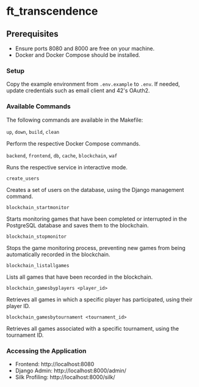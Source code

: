 # ft_transcendence

## Prerequisites

- Ensure ports 8080 and 8000 are free on your machine.
- Docker and Docker Compose should be installed.

### Setup

Copy the example environment from `.env.example` to `.env`. If needed, update credentials such as email client and 42's OAuth2.

### Available Commands

The following commands are available in the Makefile:

`up`, `down`, `build`, `clean`

Perform the respective Docker Compose commands.

`backend`, `frontend`, `db`, `cache`, `blockchain`, `waf`

Runs the respective service in interactive mode.

`create_users`

Creates a set of users on the database, using the Django management command.

`blockchain_startmonitor`

Starts monitoring games that have been completed or interrupted in the PostgreSQL database and saves them to the blockchain.

`blockchain_stopmonitor`

Stops the game monitoring process, preventing new games from being automatically recorded in the blockchain.

`blockchain_listallgames`

Lists all games that have been recorded in the blockchain.

`blockchain_gamesbyplayers <player_id>`

Retrieves all games in which a specific player has participated, using their player ID.

`blockchain_gamesbytournament <tournament_id>`

Retrieves all games associated with a specific tournament, using the tournament ID.

### Accessing the Application

- Frontend: http://localhost:8080
- Django Admin: http://localhost:8000/admin/
- Silk Profiling: http://localhost:8000/silk/
